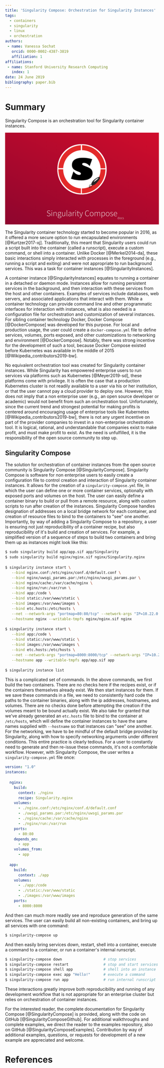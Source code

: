 ```yaml
---
title: 'Singularity Compose: Orchestration for Singularity Instances'
tags:
  - containers
  - singularity
  - linux
  - orchestration
authors:
 - name: Vanessa Sochat
   orcid: 0000-0002-4387-3819
   affiliation: 1
affiliations:
 - name: Stanford University Research Computing
   index: 1
date: 24 June 2019
bibliography: paper.bib
---
```


# Summary

Singularity Compose is an orchestration tool for Singularity container instances.

![Singularity Compose](singularity-compose.png)

The Singularity container technology started to become popular in 2016,
as it offered a more secure option to run encapsulated environments [@Kurtzer2017-xj].
Traditionally, this meant that Singularity users could run a script built into the container
(called a runscript), execute a custom command, or shell into a container. 
Unlike Docker [@Merkel2014-da], these basic interactions simply interacted with processes in the 
foreground (e.g., running a script and exiting) and were not appropriate to run 
background services. This was a task for container instances [@SingularityInstances].

A container instance [@SingularityInstances] equates to running a container in a detached or
daemon mode. Instances allow for running persistent services in the background,
and then interaction with these services from the host and other containers.
Examples of services include databases, web servers, and associated applications
that interact with them. While a container technology can provide command line
and other programmatic interfaces for interaction with instances, what is also needed
is a configuration file for orchestration and customization of several instances.
For sibling container technology Docker, Docker Compose [@DockerCompose] was developed 
for this purpose. For local and production usage, the user could create a `docker-compose.yml` 
file to define services, volumes, ports exposed, and other customizations to networking and environment
[@DockerCompose]. Notably, there was strong incentive for the development of such a tool,
because Docker Compose existed before Kubernetes was available in the middle of 2015 [@Wikipedia_contributors2019-bw].

No equivalent orchestration tool was created for Singularity container
instances. While Singularity has empowered enterprise users to run 
services via platforms such as Kubernetes [@Meyer2019-sd], these platforms come
with privilege. It is often the case that a production Kubernetes cluster is not 
readily available to a user via his or her institution, or that the user 
cannot pay a cloud provider to deploy one. However, this does not imply that
a non enterprise user (e.g., an open source developer
or academic) would not benefit from such an orchestration tool. Unfortunately,
since the current trend and strongest potential for making profits is centered
around encouraging usage of enterprise tools like Kubernetes [@Wikipedia_contributors2019-bw],
there is not any urgent incentive on part of the provider companies to 
invest in a non-enterprise orchestration tool. It is logical, rational, and
understandable that companies exist to make profit, and must make profit
to exist. As the need is unfulfilled, it is the responsibility of the open source community to step up.


## Singularity Compose

The solution for orchestration of container instances from the open source
community is Singularity Compose [@SingularityCompose]. Singularity Compose 
is software for non enterprise users to easily create a configuration file to 
control creation and interaction of Singularity container instances.
It allows for the creation of a `singularity-compose.yml` file, in which
the user can define one or more container services, optionally with exposed ports
and volumes on the host. The user can easily define a container binary
to build or pull from a remote resource, along with custom scripts to
run after creation of the instances. Singularity Compose handles designation
of addresses on a local bridge network for each container, and creation of
resource files to bind to the containers to "see" one another. 
Importantly, by way of adding a Singularity Compose to a repository,
a user is ensuring not just reproducibility of a container recipe, but also
reproducibility of it's build and creation of services. For example, a simplified
version of a sequence of steps to build two containers and bring them up
as instances might look like this:

```bash
$ sudo singularity build app/app.sif app/Singularity
$ sudo singularity build nginx/nginx.sif nginx/Singularity.nginx

$ singularity instance start \
   --bind nginx.conf:/etc/nginx/conf.d/default.conf \
   --bind nginx/uwsgi_params.par:/etc/nginx/uwsgi_params.par \
   --bind nginx/cache:/var/cache/nginx \
   --bind nginx/run:/var/run \
   --bind app:/code \
   --bind static:/var/www/static \
   --bind images:/var/www/images \
   --bind etc.hosts:/etc/hosts \
   --net --network-args "portmap=80:80/tcp" --network-args "IP=10.22.0.2" \
   --hostname nginx --writable-tmpfs nginx/nginx.sif nginx

$ singularity instance start \
   --bind app:/code \
   --bind static:/var/www/static \
   --bind images:/var/www/images \
   --bind etc.hosts:/etc/hosts \
   --net --network-args "portmap=8000:8000/tcp" --network-args "IP=10.22.0.3" \
   --hostname app --writable-tmpfs app/app.sif app

$ singularity instance list
```

This is a complicated set of commands. In the above commands, we
first build the two containers. There are no checks here if the recipes
exist, or if the containers themselves already exist.
We then start instances for them. If we save these commands in a file,
we need to consistently hard code the paths to the container binaries,
along with the ip addresses, hostnames, and volumes. There are no checks
done before attempting the creation if the volumes meant to be bound
actually exist. We also take for granted that we've already generated an 
`etc.hosts` file to bind to the container at `/etc/hosts`, which will
define the container instances to have the same names supplied with `--hostname`
so that instances can "see" one another. For the networking, we have
to be mindful of the default bridge provided by Singularity, along with how
to specify networking arguments under different conditions. This entire practice
is clearly tedious. For a user to constantly need to generate and then
re-issue these commands, it's not a comfortable workflow. However, 
with Singularity Compose, the user writes a `singularity-compose.yml`
file once:

```yaml
version: "1.0"
instances:

  nginx:
    build:
      context: ./nginx
      recipe: Singularity.nginx
    volumes:
      - ./nginx.conf:/etc/nginx/conf.d/default.conf
      - ./uwsgi_params.par:/etc/nginx/uwsgi_params.par
      - ./nginx/cache:/var/cache/nginx
      - ./nginx/run:/var/run
    ports:
      - 80:80
    depends_on:
      - app
    volumes_from:
      - app

  app:
    build:
      context: ./app
    volumes:
      - ./app:/code
      - ./static:/var/www/static
      - ./images:/var/www/images
    ports:
      - 8000:8000
```

And then can much more readily see and reproduce generation of the same services.
The user can easily build all non-existing containers, and bring up all services
with one command:

```bash
$ singularity-compose up
```

And then easily bring services down, restart, shell into a container, execute
a command to a container, or run a container's internal runscript.

```bash
$ singularity-compose down                   # stop services
$ singularity-compose restart                # stop and start services
$ singularity-compose shell app              # shell into an instance
$ singularity-compose exec app "Hello!"      # execute a command
$ singularity-compose run app                # run internal runscript
```

These interactions greatly improve both reproducibility and running of
any development workflow that is not appropriate for an enterprise cluster but
relies on orchestration of container instances.

For the interested reader, the complete documentation for Singularity Compose [@SingularityCompose]
is provided, along with the code on GitHub [@SingularityComposeGithub]. For 
additional walkthroughs and complete examples, we direct the reader to the examples 
repository, also on GitHub [@SingularityComposeExamples]. Contribution by way
of additional examples, questions, or requests for development of a new example
are appreciated and welcome.


# References

